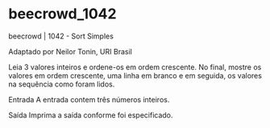 # beecrowd_1042

beecrowd | 1042 - Sort Simples

Adaptado por Neilor Tonin, URI  Brasil

Leia 3 valores inteiros e ordene-os em ordem crescente. No final, mostre os valores em ordem crescente, uma linha em branco e em seguida, os valores na sequência como foram lidos.

Entrada
A entrada contem três números inteiros.

Saída
Imprima a saída conforme foi especificado.